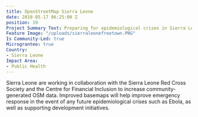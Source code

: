 ```yaml
---
title: OpenStreetMap Sierra Leone
date: 2018-05-17 06:25:00 Z
position: 19
Project Summary Text: Preparing for epidemiological crises in Sierra Leone using OSM
Feature Image: "/uploads/sierraleonefreetown.PNG"
Is Community-Led: true
Micrograntee: true
Country:
- Sierra Leone
Impact Area:
- Public Health
---
```


Sierra Leone are working in collaboration with the Sierra Leone Red Cross Society and the Centre for Financial Inclusion to increase community-generated OSM data. Improved basemaps will help improve emergency response in the event of any future epidemiological crises such as Ebola, as well as supporting development initiatives. 